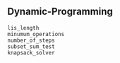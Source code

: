 ## Dynamic-Programming

```@docs
lis_length
minumum_operations
number_of_steps
subset_sum_test
knapsack_solver
```